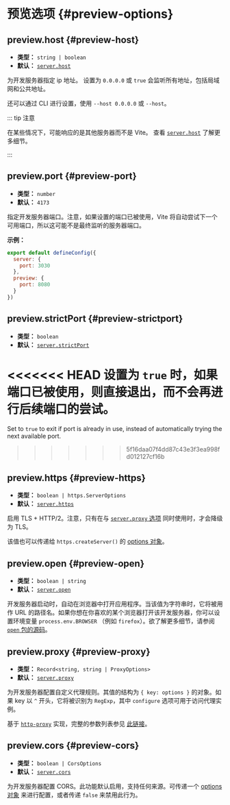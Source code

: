 # 预览选项 {#preview-options}

## preview.host {#preview-host}

- **类型：** `string | boolean`
- **默认：** [`server.host`](#server_host)

为开发服务器指定 ip 地址。
设置为 `0.0.0.0` 或 `true` 会监听所有地址，包括局域网和公共地址。

还可以通过 CLI 进行设置，使用 `--host 0.0.0.0` 或 `--host`。

::: tip 注意

在某些情况下，可能响应的是其他服务器而不是 Vite。
查看 [`server.host`](./server-options#server-host) 了解更多细节。

:::

## preview.port {#preview-port}

- **类型：** `number`
- **默认：** `4173`

指定开发服务器端口。注意，如果设置的端口已被使用，Vite 将自动尝试下一个可用端口，所以这可能不是最终监听的服务器端口。

**示例：**

```js
export default defineConfig({
  server: {
    port: 3030
  },
  preview: {
    port: 8080
  }
})
```

## preview.strictPort {#preview-strictport}

- **类型：** `boolean`
- **默认：** [`server.strictPort`](#server_strictport)

<<<<<<< HEAD
设置为 `true` 时，如果端口已被使用，则直接退出，而不会再进行后续端口的尝试。
=======
Set to `true` to exit if port is already in use, instead of automatically trying the next available port.
>>>>>>> 5f16daa07f4dd87c43e3f3ea998fd012127cf16b

## preview.https {#preview-https}

- **类型：** `boolean | https.ServerOptions`
- **默认：** [`server.https`](#server_https)

启用 TLS + HTTP/2。注意，只有在与 [`server.proxy` 选项](#server-proxy) 同时使用时，才会降级为 TLS。

该值也可以传递给 `https.createServer()` 的 [options 对象](https://nodejs.org/api/https.html#https_https_createserver_options_requestlistener)。

## preview.open {#preview-open}

- **类型：** `boolean | string`
- **默认：** [`server.open`](#server_open)

开发服务器启动时，自动在浏览器中打开应用程序。当该值为字符串时，它将被用作 URL 的路径名。如果你想在你喜欢的某个浏览器打开该开发服务器，你可以设置环境变量 `process.env.BROWSER` （例如 `firefox`）。欲了解更多细节，请参阅 [`open` 包的源码](https://github.com/sindresorhus/open#app)。

## preview.proxy {#preview-proxy}

- **类型：** `Record<string, string | ProxyOptions>`
- **默认：** [`server.proxy`](#server_proxy)

为开发服务器配置自定义代理规则。其值的结构为 `{ key: options }` 的对象。如果 key 以 `^` 开头，它将被识别为 `RegExp`，其中 `configure` 选项可用于访问代理实例。

基于 [`http-proxy`](https://github.com/http-party/node-http-proxy) 实现，完整的参数列表参见 [此链接](https://github.com/http-party/node-http-proxy#options)。

## preview.cors {#preview-cors}

- **类型：** `boolean | CorsOptions`
- **默认：** [`server.cors`](#server_proxy)

为开发服务器配置 CORS。此功能默认启用，支持任何来源。可传递一个 [options 对象](https://github.com/expressjs/cors) 来进行配置，或者传递 `false` 来禁用此行为。
